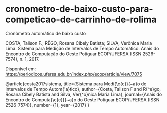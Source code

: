 # cronometro-de-baixo-custo-para-competicao-de-carrinho-de-rolima
Cronômetro automático de baixo custo

COSTA, Talison F.; RÊGO, Rosana Cibely Batista; SILVA, Verônica Maria Lima. 
Sistema para Medição de Intervalos de Tempo Automático. Anais do Encontro de 
Computação do Oeste Potiguar ECOP/UFERSA (ISSN 2526-7574), n. 1, 2017. 

Disponível em: https://periodicos.ufersa.edu.br/index.php/ecop/article/view/7075

@article{costa2017sistema,
  title={Sistema para Medi{\c{c}}{\~a}o de Intervalos de Tempo Autom{\'a}tico},
  author={Costa, Talison F and R{\^e}go, Rosana Cibely Batista and Silva, Ver{\^o}nica Maria Lima},
  journal={Anais do Encontro de Computa{\c{c}}{\~a}o do Oeste Potiguar ECOP/UFERSA (ISSN 2526-7574)},
  number={1},
  year={2017}
}
